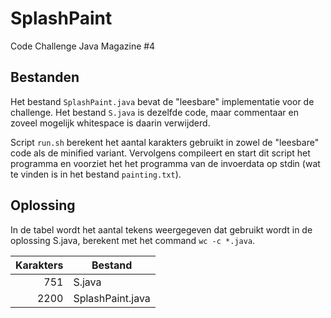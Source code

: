 SplashPaint
===========

Code Challenge Java Magazine #4

## Bestanden

Het bestand `SplashPaint.java` bevat de "leesbare" implementatie voor de challenge.
Het bestand `S.java` is dezelfde code, maar commentaar en zoveel mogelijk whitespace
is daarin verwijderd.

Script `run.sh` berekent het aantal karakters gebruikt in zowel de "leesbare" code
als de minified variant. Vervolgens compileert en start dit script het programma
en voorziet het het programma van de invoerdata op stdin (wat te vinden is in
het bestand `painting.txt`).

## Oplossing

In de tabel wordt het aantal tekens weergegeven dat gebruikt wordt in de oplossing S.java,
berekent met het command `wc -c *.java`.
     
 | Karakters | Bestand          |
 |----------:|------------------|
 |       751 | S.java           |
 |      2200 | SplashPaint.java |